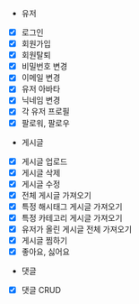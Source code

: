 - 유저
- [x] 로그인
- [x] 회원가입
- [x] 회원탈퇴
- [x] 비밀번호 변경
- [x] 이메일 변경
- [x] 유저 아바타
- [x] 닉네임 변경
- [x] 각 유저 프로필
- [x] 팔로워, 팔로우

- 게시글
- [x] 게시글 업로드
- [x] 게시글 삭제
- [x] 게시글 수정
- [x] 전체 게시글 가져오기
- [x] 특정 해시태그 게시글 가져오기
- [x] 특정 카테고리 게시글 가져오기
- [x] 유저가 올린 게시글 전체 가져오기
- [x] 게시글 찜하기
- [x] 좋아요, 싫어요

- 댓글
- [x] 댓글 CRUD
